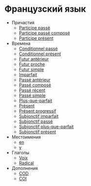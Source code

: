 # Французский язык

* Причастия
  * [Participe passé](fr/participes/participe%20passé.md)
  * [Participe passé composé](fr/participes/participe%20passé%20composé.md)
  * [Participe présent](fr/participes/participe%20présent.md)
* Времена
  * [Conditionnel passé](fr/temps/conditionnel%20passé.md)
  * [Conditionnel présent](fr/temps/conditionnel%20présent.md)
  * [Futur antérieur](fr/temps/futur%20antérieur.md)
  * [Futur proche](fr/temps/futur%20proche.md)
  * [Futur simple](fr/temps/futur%20simple.md)
  * [Imparfait](fr/temps/imparfait.md)
  * [Passé antérieur](fr/temps/passé%20antérieur.md)
  * [Passé composé](fr/temps/passé%20composé.md)
  * [Passé récent](fr/temps/passé%20récent.md)
  * [Passé simple](fr/temps/passé%20simple.md)
  * [Plus-que-parfait](fr/temps/plus-que-parfait.md)
  * [Présent](fr/temps/présent.md)
  * [Présent progressif](fr/temps/présent%20progressif.md)
  * [Subjonctif imparfait](fr/temps/subjonctif%20imparfait.md)
  * [Subjonctif passé](fr/temps/subjonctif%20passé.md)
  * [Subjonctif plus-que-parfait](fr/temps/subjonctif%20plus-que-parfait.md)
  * [Subjonctif présent](fr/temps/subjonctif%20présent.md)
* Местоимения
  * [en](fr/pronoms/en.md)
  * [y](fr/pronoms/y.md)
* Глаголы
  * [Voix](fr/verbes/voix.md)
  * [Radical](fr/verbes/radical.md)
* Дополнения
  * [COD](fr/complements/cod.md)
  * [COI](fr/complements/coi.md)